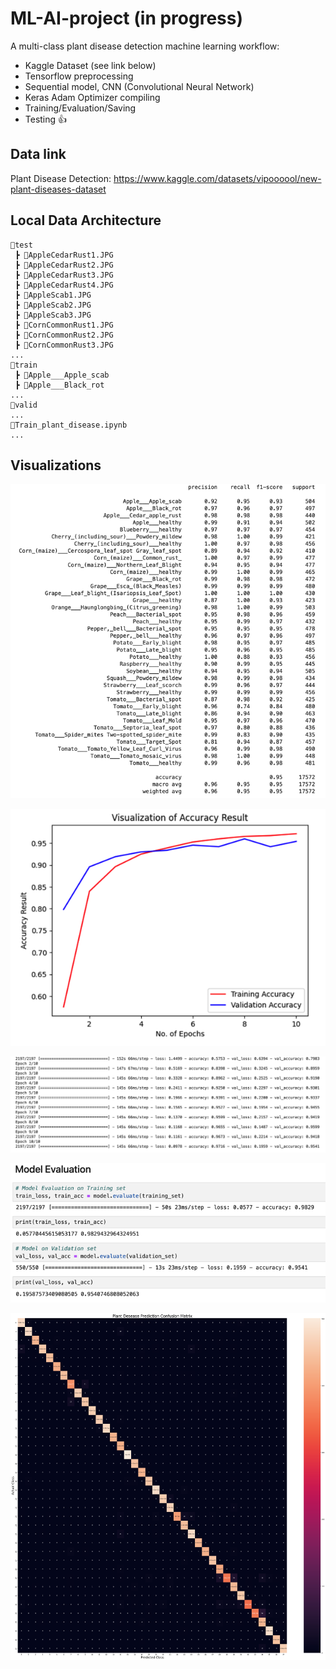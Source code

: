 # ML-AI-project (in progress)

A multi-class plant disease detection machine learning workflow:
* Kaggle Dataset (see link below)
* Tensorflow preprocessing
* Sequential model, CNN (Convolutional Neural Network)
* Keras Adam Optimizer compiling
* Training/Evaluation/Saving
* Testing 👍

## Data link

Plant Disease Detection: https://www.kaggle.com/datasets/vipoooool/new-plant-diseases-dataset

## Local Data Architecture

```
📂test
 ┣ 📜AppleCedarRust1.JPG
 ┣ 📜AppleCedarRust2.JPG
 ┣ 📜AppleCedarRust3.JPG
 ┣ 📜AppleCedarRust4.JPG
 ┣ 📜AppleScab1.JPG
 ┣ 📜AppleScab2.JPG
 ┣ 📜AppleScab3.JPG
 ┣ 📜CornCommonRust1.JPG
 ┣ 📜CornCommonRust2.JPG
 ┣ 📜CornCommonRust3.JPG
...
📂train
 ┣ 📂Apple___Apple_scab
 ┣ 📂Apple___Black_rot
...
📂valid
...
📜Train_plant_disease.ipynb
...
```

## Visualizations

![classification report](./assets/classification_report.png)

![accuracy result](./assets/accuracy_result.png)

![model fit performance](./assets/model_fit_performance.png)

![model evaluation](./assets/model_evaluation.png)

![confusion matrix](./assets/confusion-matrix.png)